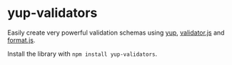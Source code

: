 # yup-validators

Easily create very powerful validation schemas using [yup](https://github.com/jquense/yup), [validator.js](https://github.com/validatorjs/validator.js) and [format.js](https://github.com/formatjs/formatjs).

Install the library with `npm install yup-validators`.
